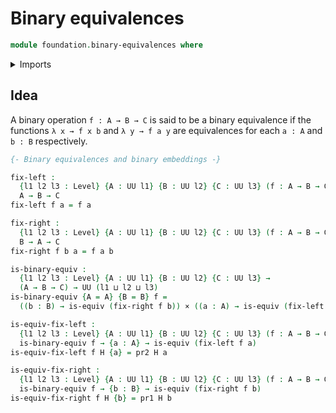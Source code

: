 # Binary equivalences

```agda
module foundation.binary-equivalences where
```

<details><summary>Imports</summary>

```agda
open import foundation-core.cartesian-product-types
open import foundation-core.dependent-pair-types
open import foundation-core.equivalences
open import foundation-core.universe-levels
```

</details>

## Idea

A binary operation `f : A → B → C` is said to be a binary equivalence if the
functions `λ x → f x b` and `λ y → f a y` are equivalences for each `a : A` and
`b : B` respectively.

```agda
{- Binary equivalences and binary embeddings -}

fix-left :
  {l1 l2 l3 : Level} {A : UU l1} {B : UU l2} {C : UU l3} (f : A → B → C) →
  A → B → C
fix-left f a = f a

fix-right :
  {l1 l2 l3 : Level} {A : UU l1} {B : UU l2} {C : UU l3} (f : A → B → C) →
  B → A → C
fix-right f b a = f a b

is-binary-equiv :
  {l1 l2 l3 : Level} {A : UU l1} {B : UU l2} {C : UU l3} →
  (A → B → C) → UU (l1 ⊔ l2 ⊔ l3)
is-binary-equiv {A = A} {B = B} f =
  ((b : B) → is-equiv (fix-right f b)) × ((a : A) → is-equiv (fix-left f a))

is-equiv-fix-left :
  {l1 l2 l3 : Level} {A : UU l1} {B : UU l2} {C : UU l3} (f : A → B → C) →
  is-binary-equiv f → {a : A} → is-equiv (fix-left f a)
is-equiv-fix-left f H {a} = pr2 H a

is-equiv-fix-right :
  {l1 l2 l3 : Level} {A : UU l1} {B : UU l2} {C : UU l3} (f : A → B → C) →
  is-binary-equiv f → {b : B} → is-equiv (fix-right f b)
is-equiv-fix-right f H {b} = pr1 H b
```

